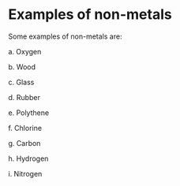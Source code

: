 # Examples of non-metals
Some examples of non-metals are:

a. Oxygen

b. Wood

c. Glass

d. Rubber

e. Polythene

f. Chlorine

g. Carbon

h. Hydrogen

i. Nitrogen
